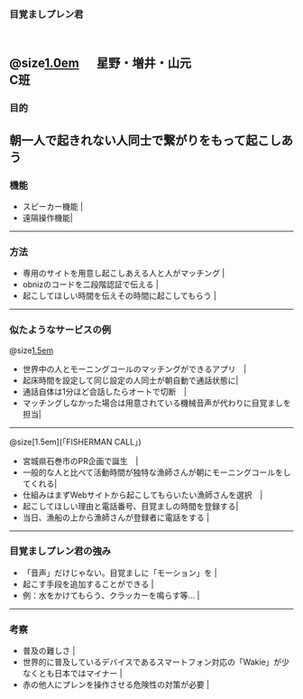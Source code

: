 ### 目覚ましプレン君
　  
@size[1.0em](世界のどこからでも)
　  星野・増井・山元
　  
        C班
---
### 目的

朝一人で起きれない人同士で繋がりをもって起こしあう
---
### 機能
- スピーカー機能     |
- 遠隔操作機能|
---
### 方法
- 専用のサイトを用意し起こしあえる人と人がマッチング |
- obnizのコードを二段階認証で伝える |
- 起こしてほしい時間を伝えその時間に起こしてもらう     |
---
### 似たようなサービスの例
@size[1.5em](「Wakie」)
- 世界中の人とモーニングコールのマッチングができるアプリ　|
- 起床時間を設定して同じ設定の人同士が朝自動で通話状態に| 
- 通話自体は1分ほど会話したらオートで切断　|
- マッチングしなかった場合は用意されている機械音声が代わりに目覚ましを担当|
---
@size[1.5em](「FISHERMAN CALL」)
- 宮城県石巻市のPR企画で誕生　|
- 一般的な人と比べて活動時間が独特な漁師さんが朝にモーニングコールをしてくれる| 
- 仕組みはまずWebサイトから起こしてもらいたい漁師さんを選択　|
- 起こしてほしい理由と電話番号、目覚ましの時間を登録する|
- 当日、漁船の上から漁師さんが登録者に電話をする |
---
### 目覚ましプレン君の強み
- 「音声」だけじゃない。目覚ましに「モーション」を |
- 起こす手段を追加することができる |
- 例：水をかけてもらう、クラッカーを鳴らす等… |
---
### 考察
- 普及の難しさ |
- 世界的に普及しているデバイスであるスマートフォン対応の「Wakie」が少なくとも日本ではマイナー |
- 赤の他人にプレンを操作させる危険性の対策が必要 |

